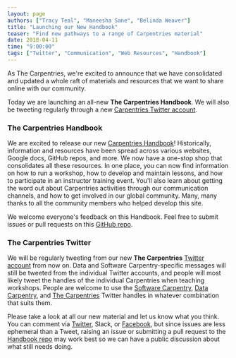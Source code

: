 ```yaml
---
layout: page
authors: ["Tracy Teal", "Maneesha Sane", "Belinda Weaver"]
title: "Launching our New Handbook"
teaser: "Find new pathways to a range of Carpentries material"
date: 2018-04-11
time: "9:00:00"
tags: ["Twitter", "Communication", "Web Resources", "Handbook"]
---
```


As The Carpentries, we're excited to announce that we have consolidated and updated a whole raft of 
materials and resources that we want to share online with our community. 

Today we are launching an all-new **The Carpentries Handbook**. We will also be tweeting regularly through a 
new [Carpentries Twitter account](https://twitter.com/thecarpentries). 

### The Carpentries Handbook

We are excited to release our new [Carpentries Handbook](http://docs.carpentries.org/)! Historically, information and resources 
have been spread across various websites, Google docs, GitHub repos, and more. We now have a one-stop shop 
that consolidates all these resources. In one place, you can now find information on how to run a workshop, 
how to develop and maintain lessons, and how to participate in an instructor training event. 
You'll also learn about getting the word out about Carpentries activities through our communication channels, 
and how to get involved in our global community. Many, many thanks to all the community members who helped develop this site. 

We welcome everyone's feedback on this Handbook. Feel free to submit issues or pull 
requests on this [GitHub repo](https://github.com/carpentries/handbook/).

### The Carpentries Twitter

We will be regularly tweeting from our new **The Carpentries** [Twitter account](https://twitter.com/thecarpentries) from now on. 
Data and Software Carpentry-specific 
messages will still be tweeted from the individual Twitter accounts, and people will most likely tweet the handles of the 
individual Carpentries when teaching workshops. People are welcome to use the [Software Carpentry](https://twitter.com/swcarpentry), 
[Data Carpentry](https://twitter.com/datacarpentry), and [The Carpentries](https://twitter.com/thecarpentries) Twitter handles 
in whatever combination that suits them. 

Please take a look at all our new material and let us know what you think. You can comment 
via [Twitter](https://twitter.com/thecarpentries), 
Slack, or [Facebook](https://www.facebook.com/carpentries), but since 
issues are less ephemeral than a Tweet, raising an issue or submitting a pull request 
to the [Handbook repo](https://github.com/carpentries/handbook) may work best 
so we can have a public discussion about what still needs doing.
